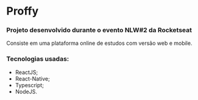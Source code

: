 # Proffy
### Projeto desenvolvido durante o evento NLW#2 da Rocketseat

Consiste em uma plataforma online de estudos com versão web e mobile.

### Tecnologias usadas:
- ReactJS;
- React-Native;
- Typescript;
- NodeJS.
